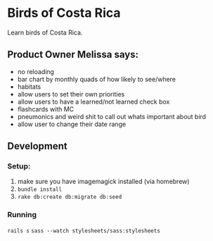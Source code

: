 Birds of Costa Rica
===================

Learn birds of Costa Rica.





Product Owner Melissa says:
---------------------------
- no reloading
- bar chart by monthly quads of how likely to see/where
- habitats
- allow users to set their own priorities
- allow users to have a learned/not learned check box
- flashcards with MC
- pneumonics and weird shit to call out whats important about bird
- allow user to change their date range


## Development

### Setup:
1. make sure you have imagemagick installed (via homebrew)
2. `bundle install`
3. `rake db:create db:migrate db:seed`

### Running

`rails s`
`sass --watch stylesheets/sass:stylesheets`